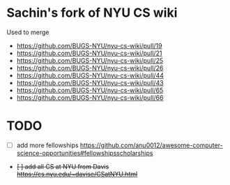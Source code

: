 # Sachin's fork of NYU CS wiki

Used to merge

- https://github.com/BUGS-NYU/nyu-cs-wiki/pull/19
- https://github.com/BUGS-NYU/nyu-cs-wiki/pull/21
- https://github.com/BUGS-NYU/nyu-cs-wiki/pull/25
- https://github.com/BUGS-NYU/nyu-cs-wiki/pull/26
- https://github.com/BUGS-NYU/nyu-cs-wiki/pull/44
- https://github.com/BUGS-NYU/nyu-cs-wiki/pull/43
- https://github.com/BUGS-NYU/nyu-cs-wiki/pull/65
- https://github.com/BUGS-NYU/nyu-cs-wiki/pull/66

# TODO

- [ ] add more fellowships https://github.com/anu0012/awesome-computer-science-opportunities#fellowshipsscholarships
- ~~[ ] add all CS at NYU from Davis https://cs.nyu.edu/~davise/CSatNYU.html~~
